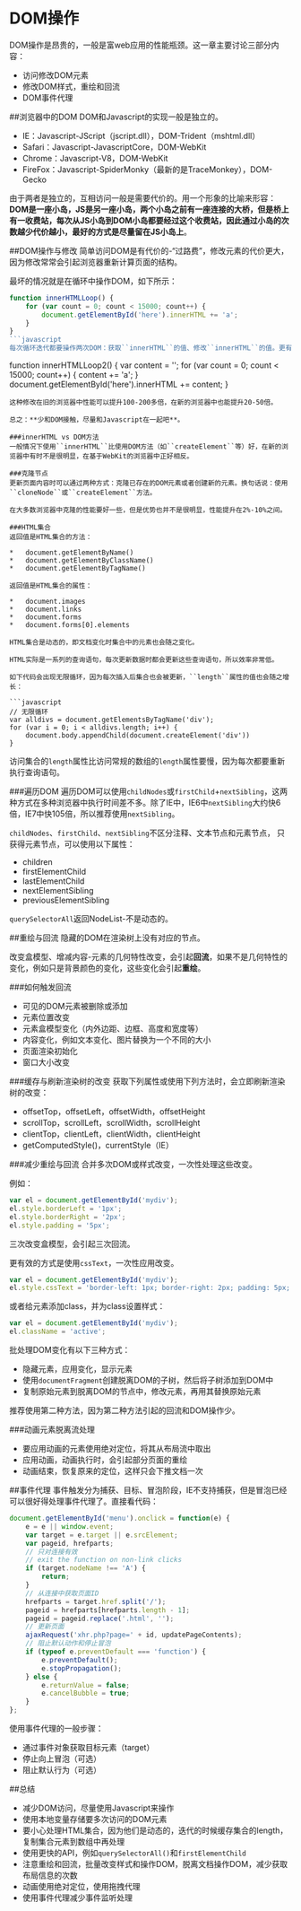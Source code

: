 DOM操作
=====
DOM操作是昂贵的，一般是富web应用的性能瓶颈。这一章主要讨论三部分内容：

*	访问修改DOM元素
*	修改DOM样式，重绘和回流
*	DOM事件代理

##浏览器中的DOM
DOM和Javascript的实现一般是独立的。

*	IE：Javascript-JScript（jscript.dll），DOM-Trident（mshtml.dll）
*	Safari：Javascript-JavascriptCore，DOM-WebKit
*	Chrome：Javascript-V8，DOM-WebKit
*	FireFox：Javascript-SpiderMonky（最新的是TraceMonkey），DOM-Gecko

由于两者是独立的，互相访问一般是需要代价的。用一个形象的比喻来形容：**DOM是一座小岛，JS是另一座小岛，两个小岛之前有一座连接的大桥，但是桥上有一收费站，每次从JS小岛到DOM小岛都要经过这个收费站，因此通过小岛的次数越少代价越小，最好的方式是尽量留在JS小岛上**。

##DOM操作与修改
简单访问DOM是有代价的-“过路费”，修改元素的代价更大，因为修改常常会引起浏览器重新计算页面的结构。

最坏的情况就是在循环中操作DOM，如下所示：
```javascript
function innerHTMLLoop() {
	for (var count = 0; count < 15000; count++) {
		document.getElementById('here').innerHTML += 'a';
	}
}
```javascript
每次循环迭代都要操作两次DOM：获取``innerHTML``的值、修改``innerHTML``的值。更有效的方式是使用本地变量保存更新内容，在循环结束后一次性设置：
```
function innerHTMLLoop2() {
	var content = '';
	for (var count = 0; count < 15000; count++) {
		content += 'a';
	}
	document.getElementById('here').innerHTML += content;
}
```
这种修改在旧的浏览器中性能可以提升100-200多倍，在新的浏览器中也能提升20-50倍。

总之：**少和DOM接触，尽量和Javascript在一起吧**。

###innerHTML vs DOM方法
一般情况下使用``innerHTML``比使用DOM方法（如``createElement``等）好，在新的浏览器中有时不是很明显，在基于WebKit的浏览器中正好相反。

###克隆节点
更新页面内容时可以通过两种方式：克隆已存在的DOM元素或者创建新的元素。换句话说：使用``cloneNode``或``createElement``方法。

在大多数浏览器中克隆的性能要好一些，但是优势也并不是很明显，性能提升在2%-10%之间。

###HTML集合
返回值是HTML集合的方法：

*	document.getElementByName()
*	document.getElementByClassName()
*	document.getElementByTagName()

返回值是HTML集合的属性：

*	document.images
*	document.links
*	document.forms
*	document.forms[0].elements

HTML集合是动态的，即文档变化时集合中的元素也会随之变化。

HTML实际是一系列的查询语句，每次更新数据时都会更新这些查询语句，所以效率非常低。

如下代码会出现无限循环，因为每次插入后集合也会被更新，``length``属性的值也会随之增长：

```javascript
// 无限循环
var alldivs = document.getElementsByTagName('div');
for (var i = 0; i < alldivs.length; i++) {
	document.body.appendChild(document.createElement('div'))
}
```

访问集合的``length``属性比访问常规的数组的``length``属性要慢，因为每次都要重新执行查询语句。

###遍历DOM
遍历DOM可以使用``childNodes``或``firstChild``+``nextSibling``，这两种方式在多种浏览器中执行时间差不多。除了IE中，IE6中``nextSibling``大约快6倍，IE7中快105倍，所以推荐使用``nextSibling``。

``childNodes``、``firstChild``、``nextSibling``不区分注释、文本节点和元素节点，
只获得元素节点，可以使用以下属性：

*	children
*	firstElementChild
*	lastElementChild
*	nextElementSibling
*	previousElementSibling

``querySelectorAll``返回NodeList-不是动态的。

##重绘与回流
隐藏的DOM在渲染树上没有对应的节点。

改变盒模型、增减内容-元素的几何特性改变，会引起**回流**，如果不是几何特性的变化，例如只是背景颜色的变化，这些变化会引起**重绘**。

###如何触发回流

*	可见的DOM元素被删除或添加
*	元素位置改变
*	元素盒模型变化（内外边距、边框、高度和宽度等）
*	内容变化，例如文本变化、图片替换为一个不同的大小
*	页面渲染初始化
*	窗口大小改变

###缓存与刷新渲染树的改变
获取下列属性或使用下列方法时，会立即刷新渲染树的改变：

*	offsetTop，offsetLeft，offsetWidth，offsetHeight
*	scrollTop，scrollLeft，scrollWidth，scrollHeight
*	clientTop，clientLeft，clientWidth，clientHeight
*	getComputedStyle()，currentStyle（IE）

###减少重绘与回流
合并多次DOM或样式改变，一次性处理这些改变。

例如：
```javascript
var el = document.getElementById('mydiv');
el.style.borderLeft = '1px';
el.style.borderRight = '2px';
el.style.padding = '5px';
```
三次改变盒模型，会引起三次回流。

更有效的方式是使用``cssText``，一次性应用改变。

```javascript
var el = document.getElementById('mydiv');
el.style.cssText = 'border-left: 1px; border-right: 2px; padding: 5px;';
```
或者给元素添加class，并为class设置样式：
```javascript
var el = document.getElementById('mydiv');
el.className = 'active';
```

批处理DOM变化有以下三种方式：

*	隐藏元素，应用变化，显示元素
*	使用``documentFragment``创建脱离DOM的子树，然后将子树添加到DOM中
*	复制原始元素到脱离DOM的节点中，修改元素，再用其替换原始元素

推荐使用第二种方法，因为第二种方法引起的回流和DOM操作少。

###动画元素脱离流处理

*	要应用动画的元素使用绝对定位，将其从布局流中取出
*	应用动画，动画执行时，会引起部分页面的重绘
*	动画结束，恢复原来的定位，这样只会下推文档一次

##事件代理
事件触发分为捕获、目标、冒泡阶段，IE不支持捕获，但是冒泡已经可以很好得处理事件代理了。直接看代码：

```javascript
document.getElementById('menu').onclick = function(e) {
	e = e || window.event;
	var target = e.target || e.srcElement;
	var pageid, hrefparts;
	// 只对连接有效
	// exit the function on non-link clicks
	if (target.nodeName !== 'A') {
		return;
	}
	// 从连接中获取页面ID
	hrefparts = target.href.split('/');
	pageid = hrefparts[hrefparts.length - 1];
	pageid = pageid.replace('.html', '');
	// 更新页面
	ajaxRequest('xhr.php?page=' + id, updatePageContents);
	// 阻止默认动作和停止冒泡
	if (typeof e.preventDefault === 'function') {
		e.preventDefault();
		e.stopPropagation();
	} else {
		e.returnValue = false;
		e.cancelBubble = true;
	}
};
```

使用事件代理的一般步骤：

*	通过事件对象获取目标元素（target）
*	停止向上冒泡（可选）
*	阻止默认行为（可选）

##总结

*	减少DOM访问，尽量使用Javascript来操作
*	使用本地变量存储要多次访问的DOM元素
*	要小心处理HTML集合，因为他们是动态的，迭代的时候缓存集合的length，复制集合元素到数组中再处理
*	使用更快的API，例如``querySelectorAll()``和``firstElementChild``
*	注意重绘和回流，批量改变样式和操作DOM，脱离文档操作DOM，减少获取布局信息的次数
*	动画使用绝对定位，使用拖拽代理
*	使用事件代理减少事件监听处理